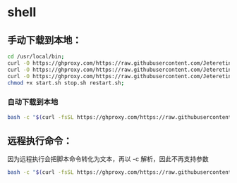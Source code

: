 # shell

## 手动下载到本地：
```bash
cd /usr/local/bin;
curl -O https://ghproxy.com/https://raw.githubusercontent.com/Jetereting/shell/main/start.sh;
curl -O https://ghproxy.com/https://raw.githubusercontent.com/Jetereting/shell/main/stop.sh;
curl -O https://ghproxy.com/https://raw.githubusercontent.com/Jetereting/shell/main/restart.sh;
chmod +x start.sh stop.sh restart.sh;
```

### 自动下载到本地
```bash
bash -c "$(curl -fsSL https://ghproxy.com/https://raw.githubusercontent.com/Jetereting/shell/main/down.sh)"
```

## 远程执行命令：
因为远程执行会把脚本命令转化为文本，再以 -c 解析，因此不再支持参数
```bash
bash -c "$(curl -fsSL https://ghproxy.com/https://raw.githubusercontent.com/Jetereting/shell/main/brew.sh)"
```
